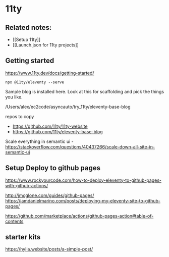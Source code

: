 # 11ty


## Related notes:
-  [[Setup 11ty]]
-  [[Launch.json for 11ty projects]]



## Getting started 


https://www.11ty.dev/docs/getting-started/

```shell
npx @11ty/eleventy --serve
```

Sample blog is installed here. Look at this for scaffolding and pick the things you like. 

/Users/alex/ec2code/asyncauto/try\_11ty/eleventy-base-blog


repos to copy

- https://github.com/11ty/11ty-website
- https://github.com/11ty/eleventy-base-blog



Scale everything in semantic ui - https://stackoverflow.com/questions/40437266/scale-down-all-site-in-semantic-ui


## Setup Deploy to github pages 
https://www.rockyourcode.com/how-to-deploy-eleventy-to-github-pages-with-github-actions/


http://jmcglone.com/guides/github-pages/
https://iamdanielmarino.com/posts/deploying-my-eleventy-site-to-github-pages/

https://github.com/marketplace/actions/github-pages-action#table-of-contents


## starter kits 
https://hylia.website/posts/a-simple-post/